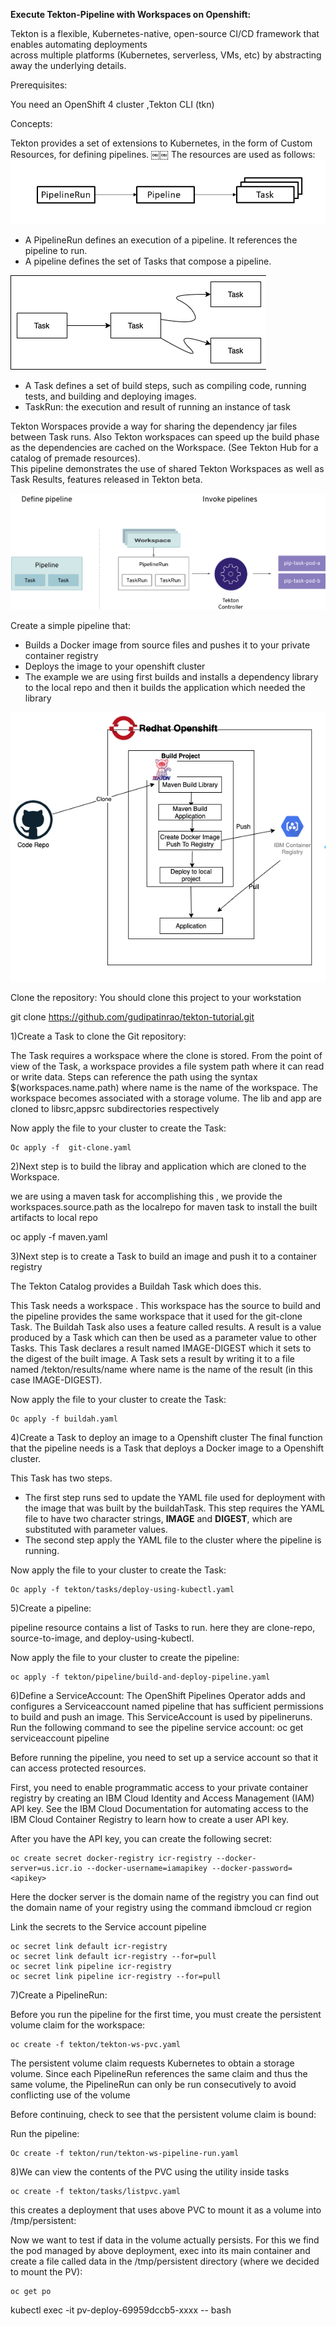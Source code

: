 **Execute Tekton-Pipeline with Workspaces on Openshift:**

Tekton is a flexible, Kubernetes-native, open-source CI/CD framework that enables automating deployments  
across multiple platforms (Kubernetes, serverless, VMs, etc) by abstracting away the underlying details.

Prerequisites:

You need an OpenShift 4 cluster ,Tekton CLI (tkn)

Concepts:

Tekton provides a set of extensions to Kubernetes, in the form of Custom Resources, for defining pipelines.
￼￼
The resources are used as follows:
![image.png](tekton/images/image.png)
* A PipelineRun defines an execution of a pipeline. It references the pipeline to run.
* A pipeline defines the set of Tasks that compose a pipeline.


![Pipline.png](tekton/images/Pipline.png)

* A Task defines a set of build steps, such as compiling code, running tests, and building and deploying images.
* TaskRun: the execution and result of running an instance of task


Tekton Worspaces provide a way for sharing the dependency jar files between Task runs.
Also Tekton workspaces can speed up the build phase as the dependencies are cached on the Workspace.
(See Tekton Hub for a catalog of premade resources).  
This pipeline demonstrates the use of shared Tekton Workspaces as well as Task Results, features released in Tekton beta.

![pipVSpiprun.png](tekton/images/pipVSpiprun.png)

Create a simple pipeline that:
* Builds a Docker image from source files and pushes it to your private container registry
* Deploys the image to your openshift cluster
* The example we are using first builds and installs a dependency library to the local repo and then it builds the application which needed the library


![tektonpipeline.png](tekton/images/tektonpipeline.png)

Clone the repository:
You should clone this project to your workstation

git clone https://github.com/gudipatinrao/tekton-tutorial.git

1)Create a Task to clone the Git repository:

The Task requires a workspace where the clone is stored. From the point of view of the Task, a workspace provides a file system path where it can read or write data.
Steps can reference the path using the syntax $(workspaces.name.path) where name is the name of the workspace.
The workspace becomes associated with a storage volume.
The lib and app are cloned to libsrc,appsrc subdirectories respectively

Now apply the file to your cluster to create the Task:

    Oc apply -f  git-clone.yaml

2)Next step is to build the libray and application which are cloned to the Workspace.

we are using a maven task for accomplishing this , we provide the workspaces.source.path as the localrepo for maven task to install the
built artifacts to local repo
 
oc apply -f maven.yaml

3)Next step is to create a Task to build an image and push it to a container registry

The Tekton Catalog provides a Buildah Task which does this.

This Task needs a workspace . This workspace has the source to build and the pipeline provides the same workspace that it used for the git-clone Task.
The Buildah  Task also uses a feature called results. A result is a value produced by a Task which can then be used as a parameter value to other Tasks.
This Task declares a result named IMAGE-DIGEST which it sets to the digest of the built image.
 A Task sets a result by writing it to a file named /tekton/results/name where name is the name of the result (in this case IMAGE-DIGEST).

Now apply the file to your cluster to create the Task:

    Oc apply -f buildah.yaml

4)Create a Task to deploy an image to a Openshift cluster
The final function that the pipeline needs is a Task that deploys a Docker image to a Openshift cluster.

This Task has two steps.
* The first step runs sed to update the YAML file used for deployment with the image that was built by the buildahTask. This step requires the YAML file to have two character strings, __IMAGE__ and __DIGEST__, which are substituted with parameter values.
* The second step  apply the YAML file to the cluster where the pipeline is running.

Now apply the file to your cluster to create the Task:

    Oc apply -f tekton/tasks/deploy-using-kubectl.yaml

5)Create a pipeline:

pipeline resource contains a list of Tasks to run. here they are clone-repo, source-to-image, and deploy-using-kubectl.

Now apply the file to your cluster to create the pipeline:

    oc apply -f tekton/pipeline/build-and-deploy-pipeline.yaml

6)Define a ServiceAccount:
The OpenShift Pipelines Operator adds and configures a Serviceaccount named pipeline that has sufficient permissions to build and push an image. This ServiceAccount is used by pipelineruns.
Run the following command to see the pipeline service account:
oc get serviceaccount pipeline

Before running the pipeline, you need to set up a service account so that it can access protected resources.

First, you need to enable programmatic access to your private container registry by creating an IBM Cloud Identity and Access Management (IAM) API key. See the IBM Cloud Documentation for automating access to the IBM Cloud Container Registry to learn how to create a user API key.

After you have the API key, you can create the following secret:


    oc create secret docker-registry icr-registry --docker-server=us.icr.io --docker-username=iamapikey --docker-password=<apikey>

Here the docker server is the domain name of the registry you can find out the domain name of your registry using the command ibmcloud cr region

Link the secrets to the Service account pipeline

    oc secret link default icr-registry
    oc secret link default icr-registry --for=pull
    oc secret link pipeline icr-registry
    oc secret link pipeline icr-registry --for=pull



7)Create a PipelineRun:

Before you run the pipeline for the first time, you must create the persistent volume claim for the workspace:

    oc create -f tekton/tekton-ws-pvc.yaml

The persistent volume claim requests Kubernetes to obtain a storage volume. Since each PipelineRun references the same claim and thus the same volume, the PipelineRun can only be run consecutively to avoid conflicting use of the volume

Before continuing, check to see that the persistent volume claim is bound:

Run the pipeline:

    Oc create -f tekton/run/tekton-ws-pipeline-run.yaml

8)We can view the contents of the PVC using the utility inside tasks

    oc create -f tekton/tasks/listpvc.yaml

this creates a deployment that uses above PVC to mount it as a volume into /tmp/persistent:

Now we want to test if data in the volume actually persists. For this we find the pod managed by above deployment, exec into its main container and create a file called data in the /tmp/persistent directory (where we decided to mount the PV):

    oc get po

kubectl exec -it pv-deploy-69959dccb5-xxxx -- bash

